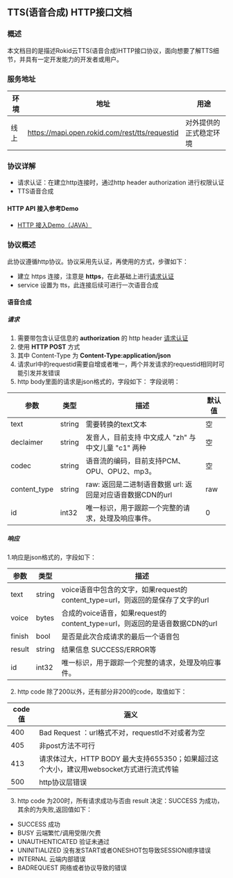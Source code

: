 ## TTS(语音合成) HTTP接口文档

### 概述

本文档目的是描述Rokid云TTS(语音合成)HTTP接口协议，面向想要了解TTS细节，并具有一定开发能力的开发者或用户。


### 服务地址

| 环境 | 地址                                   | 用途                   |
| ---- | -------------------------------------- | ---------------------- |
| 线上 | https://mapi.open.rokid.com/rest/tts/requestid     | 对外提供的正式稳定环境 |


### 协议详解

- 请求认证：在建立http连接时，通过http header authorization 进行权限认证
- TTS语音合成

#### HTTP API 接入参考Demo
- [HTTP 接入Demo（JAVA）](https://github.com/Rokid/mapi-demo-outer)


### 协议概述

此协议遵循http协议。协议采用先认证，再使用的方式，步骤如下：

* 建立 https 连接，注意是 **https**，在此基础上进行[请求认证](https://developer.rokid.com/docs/3-ApiReference/mapi-doc/gw-auth-api.html)
* service 设置为 tts，此连接后续可进行一次语音合成


#### 语音合成

##### 请求

1. 需要带包含认证信息的 **authorization** 的 http header [请求认证](https://developer.rokid.com/docs/3-ApiReference/mapi-doc/gw-auth-api.html)
2. 使用 **HTTP POST** 方式
3. 其中 Content-Type 为 **Content-Type:application/json**
4. 请求url中的requestid需要自增或者唯一，两个并发请求的requestid相同时可能引发并发错误
5. http body里面的请求是json格式的，字段如下：
 字段说明：
 
| 参数     | 类型        | 描述                   | 默认值  |
| ------ | --------- | -------------------- | ---- |
| text   | string    | 需要转换的text文本          | 空   |
| declaimer | string | 发音人，目前支持 中文成人 "zh" 与 中文儿童 "c1" 两种 | 空 |
| codec     | string | 语音流的编码，目前支持PCM、OPU、OPU2、mp3。   | 空 |
| content_type | string | raw: 返回是二进制语音数据  url: 返回是对应语音数据CDN的url | raw  |
| id        | int32  | 唯一标识，用于跟踪一个完整的请求，处理及响应事件。   | 0    |


  

##### 响应

1.响应是json格式的，字段如下：

| 参数    | 类型     | 描述            |
| ----- | ------ | ------------- |
| text  | string | voice语音中包含的文字，如果request的content_type=url，则返回的是保存了文字的url |
| voice | bytes  | 合成的voice语音，如果request的content_type=url，则返回的是语音数据CDN的url    |
| finish   | bool | 是否是此次合成请求的最后一个语音包 |
| result  | string | 结果信息  SUCCESS/ERROR等 |
| id        | int32  | 唯一标识，用于跟踪一个完整的请求，处理及响应事件。   |

2. http code 除了200以外，还有部分非200的code，取值如下：

| code 值         | 涵义           |
| ----------------- | -------------- |
| 400           | Bad Request ：url格式不对，requestId不对或者为空 |
| 405           | 非post方法不可行       |
| 413           | 请求体过大，HTTP BODY 最大支持655350；如果超过这个大小，建议用websocket方式进行流式传输|
| 500           | http协议层错误     |


3. http code 为200时，所有请求成功与否由 result 决定：SUCCESS 为成功，其余的为失败,返回值如下：
  - SUCCESS 成功
  - BUSY 云端繁忙/调用受限/欠费
  - UNAUTHENTICATED 验证未通过
  - UNINITIALIZED 没有发START或者ONESHOT包导致SESSION顺序错误
  - INTERNAL 云端内部错误
  - BADREQUEST 网络或者协议导致的错误


